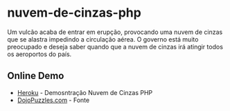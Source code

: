 # nuvem-de-cinzas-php
Um vulcão acaba de entrar em erupção, provocando uma nuvem de cinzas que se alastra impedindo a circulação aérea. O governo está muito preocupado e deseja saber quando que a nuvem de cinzas irá atingir todos os aeroportos do país.

## Online Demo
* [Heroku](https://boiling-lake-64798.herokuapp.com/) - Demosntração Nuvem de Cinzas PHP
* [DojoPuzzles.com](http://dojopuzzles.com/problemas/exibe/nuvem-de-cinzas/) - Fonte